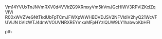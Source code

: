 Vm14YVUxTnJNVmRXV0d4VVlrZG9XRmxyVm5kVmJGcHlWV3RPVlZKclZqVlVi
R00xWVZVeGNtTkdUbFpTCmJFWXpWWHBDVDJSV2NFVldiV2hyQ21WcVFUVlJN
bVIzWTJ4dmVVOUVNRXREYmxaMFpHYzlQUW9LY1habwoKbHFl

pth
